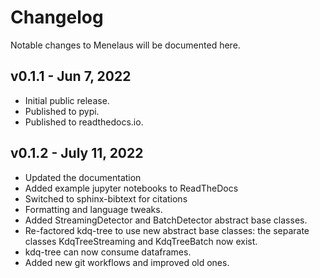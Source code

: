 # Changelog

Notable changes to Menelaus will be documented here.

## v0.1.1 - Jun 7, 2022

- Initial public release.
- Published to pypi.
- Published to readthedocs.io.

## v0.1.2 - July 11, 2022

- Updated the documentation
- Added example jupyter notebooks to ReadTheDocs
- Switched to sphinx-bibtext for citations
- Formatting and language tweaks.
- Added StreamingDetector and BatchDetector abstract base classes.
- Re-factored kdq-tree to use new abstract base classes: the separate classes KdqTreeStreaming and KdqTreeBatch now exist.
- kdq-tree can now consume dataframes.
- Added new git workflows and improved old ones.